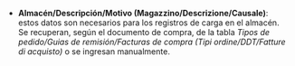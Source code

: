 - **Almacén/Descripción/Motivo (Magazzino/Descrizione/Causale)**: estos datos son necesarios para los registros de carga en el almacén. Se recuperan, según el documento de compra, de la tabla *Tipos de pedido/Guias de remisión/Facturas de compra (Tipi ordine/DDT/Fatture di acquisto)* o se ingresan manualmente.